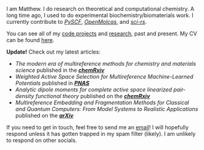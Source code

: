 I am Matthew. I do research on theoretical and computational chemistry. A long
time ago, I used to do experimental biochemistry/biomaterials work. I currently
contribute to [*PySCF*](https://github.com/pyscf/pyscf),
[*OpenMolcas*](https://gitlab.com/Molcas/OpenMolcas), and
[*sci-rs*](https://github.com/qsib-cbie/sci-rs).

You can see all of my [code projects](/projects) and [research](/research), past
and present. My CV can be found [here](/cv.pdf).

<b style="color: var(--alert)">Update!</b> Check out my latest articles:
- *The modern era of multireference methods for chemistry and materials science* published in the [***chemRxiv***](https://dx.doi.org/10.26434/chemrxiv-2025-h9c6z)
- *Weighted Active Space Selection for Multireference Machine-Learned Potentials* published in [***PNAS***](https://dx.doi.org/10.1073/pnas.2513693122)
- *Analytic dipole moments for complete active space linearized pair-density functional theory* published on the [***chemRxiv***](https://dx.doi.org/10.26434/chemrxiv-2025-dksr2-v2)
- *Multireference Embedding and Fragmentation Methods for Classical and Quantum Computers: From Model Systems to Realistic Applications* published on the [***arXiv***](https://dx.doi.org/10.48550/arXiv.2505.13394)

If you need to get in touch, feel free to send me an
[email](/contact)! I will hopefully respond unless it has
gotten trapped in my spam filter (likely). I am unlikely to respond on other
socials.
